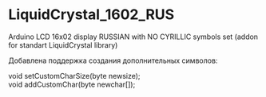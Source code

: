 # LiquidCrystal_1602_RUS
Arduino LCD 16x02 display RUSSIAN with NO CYRILLIC symbols set (addon for standart LiquidCrystal library)

Добавлена поддержка создания дополнительных символов:

void setCustomCharSize(byte newsize);    
void addCustomChar(byte newchar[]);
